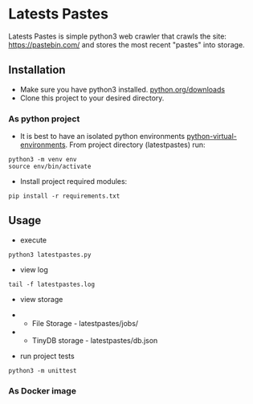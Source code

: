 # Latests Pastes

Latests Pastes is simple python3 web crawler that crawls the site: https://pastebin.com/ and stores the most recent "pastes" into storage. 

## Installation

* Make sure you have python3 installed. [python.org/downloads](https://www.python.org/downloads/)
* Clone this project to your desired directory.

### As python project
* It is best to have an isolated python environments [python-virtual-environments](https://realpython.com/python-virtual-environments-a-primer/). From project directory (latestpastes) run:

```
python3 -m venv env
source env/bin/activate
```
* Install project required modules:

```
pip install -r requirements.txt
```

## Usage

* execute

```
python3 latestpastes.py
```
* view log

```
tail -f latestpastes.log
```
* view storage

- -   File Storage - latestpastes/jobs/

- -   TinyDB storage - latestpastes/db.json

* run project tests

```
python3 -m unittest
```

### As Docker image




